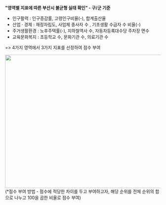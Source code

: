 **"영역별 지표에 따른 부산시 불균형 실태 확인" - 구/군 기준**

- 인구활력 : 인구증감률, 고령인구비율(-), 합계출산율<br>
- 산업 · 경제 : 재정자립도, 사업체 종사자 수 , 기초생활 수급자 수 비율(-)<br>
- 주거생활환경 : 노후주택률(-), 지하철역사 수, 자동차등록대수당 주차장 면수<br>
- 교육문화복지 : 초등학교 수, 문화기관 수, 의료기관 수<br>

=> 4가지 영역에서 3가지 지표를 선정하여 점수 부여


<img src="https://user-images.githubusercontent.com/76564438/196926531-b312a5cc-2c6b-4601-a471-6b4cfad250af.png" width="550" height="430"/>
(*점수 부여 방법 - 점수에 적당한 차이를 두고 부여하고자, 해당 순위를 전체 순위의 합으로 나누고 100을 곱한 비율로 점수 부여)
